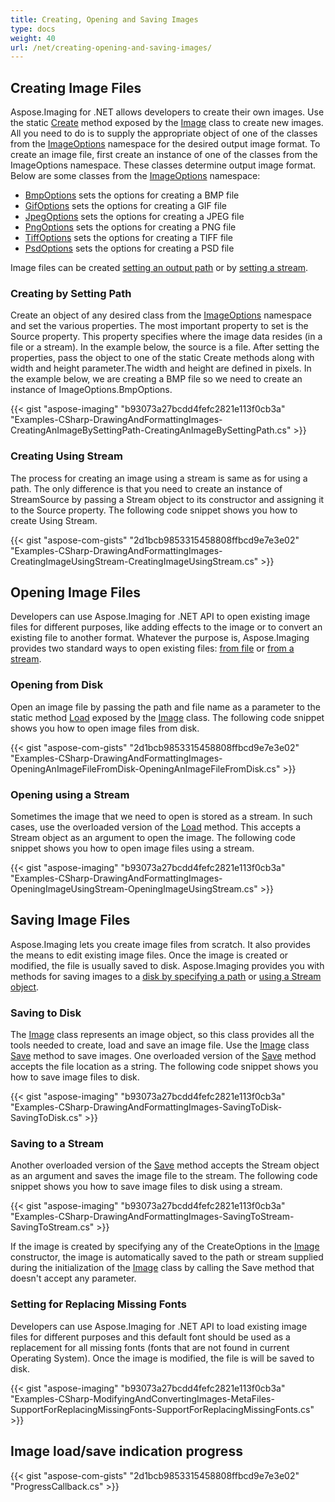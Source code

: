 ```yaml
---
title: Creating, Opening and Saving Images
type: docs
weight: 40
url: /net/creating-opening-and-saving-images/
---
```


## **Creating Image Files**
Aspose.Imaging for .NET allows developers to create their own images. Use the static [Create](http://www.aspose.com/api/net/imaging/aspose.imaging/image/methods/create) method exposed by the [Image](http://www.aspose.com/api/net/imaging/aspose.imaging/image) class to create new images. All you need to do is to supply the appropriate object of one of the classes from the [ImageOptions](/pages/createpage.action?spaceKey=imagingnet&title=Aspose.Imaging.ImageOptions+namespace&linkCreation=true&fromPageId=14779055) namespace for the desired output image format. To create an image file, first create an instance of one of the classes from the ImageOptions namespace. These classes determine output image format. Below are some classes from the [ImageOptions](/pages/createpage.action?spaceKey=imagingnet&title=Aspose.Imaging.ImageOptions+namespace&linkCreation=true&fromPageId=14779055) namespace:

- [BmpOptions]() sets the options for creating a BMP file
- [GifOptions]() sets the options for creating a GIF file
- [JpegOptions]() sets the options for creating a JPEG file
- [PngOptions]() sets the options for creating a PNG file
- [TiffOptions]() sets the options for creating a TIFF file
- [PsdOptions]() sets the options for creating a PSD file

Image files can be created [setting an output path](http://www.aspose.com/docs/display/imagingnet/Creating%2C+Opening+and+Saving+Images#Creating%2COpeningandSavingImages-CreatingbySettingPath) or by [setting a stream](http://www.aspose.com/docs/display/imagingnet/Creating%2C+Opening+and+Saving+Images#Creating%2COpeningandSavingImages-CreatingUsingStream).
### **Creating by Setting Path**
Create an object of any desired class from the [ImageOptions](http://www.aspose.com/api/net/imaging/aspose.imaging/imageoptionsbase) namespace and set the various properties. The most important property to set is the Source property. This property specifies where the image data resides (in a file or a stream). In the example below, the source is a file. After setting the properties, pass the object to one of the static Create methods along with width and height parameter.The width and height are defined in pixels. In the example below, we are creating a BMP file so we need to create an instance of ImageOptions.BmpOptions.

{{< gist "aspose-imaging" "b93073a27bcdd4fefc2821e113f0cb3a" "Examples-CSharp-DrawingAndFormattingImages-CreatingAnImageBySettingPath-CreatingAnImageBySettingPath.cs" >}}
### **Creating Using Stream**
The process for creating an image using a stream is same as for using a path. The only difference is that you need to create an instance of StreamSource by passing a Stream object to its constructor and assigning it to the Source property. The following code snippet shows you how to create Using Stream.

{{< gist "aspose-com-gists" "2d1bcb9853315458808ffbcd9e7e3e02" "Examples-CSharp-DrawingAndFormattingImages-CreatingImageUsingStream-CreatingImageUsingStream.cs" >}}
## **Opening Image Files**
Developers can use Aspose.Imaging for .NET API to open existing image files for different purposes, like adding effects to the image or to convert an existing file to another format. Whatever the purpose is, Aspose.Imaging provides two standard ways to open existing files: [from file](http://www.aspose.com/docs/display/imagingnet/Creating%2C+Opening+and+Saving+Images#Creating%2COpeningandSavingImages-OpeningfromDisk) or [from a stream](http://www.aspose.com/docs/display/imagingnet/Creating%2C+Opening+and+Saving+Images#Creating%2COpeningandSavingImages-OpeningusingaStream).
### **Opening from Disk**
Open an image file by passing the path and file name as a parameter to the static method [Load](http://www.aspose.com/api/net/imaging/aspose.imaging/image/methods/load/index) exposed by the [Image](http://www.aspose.com/api/net/imaging/aspose.imaging/image) class. The following code snippet shows you how to open image files from disk.

{{< gist "aspose-com-gists" "2d1bcb9853315458808ffbcd9e7e3e02" "Examples-CSharp-DrawingAndFormattingImages-OpeningAnImageFileFromDisk-OpeningAnImageFileFromDisk.cs" >}}
### **Opening using a Stream**
Sometimes the image that we need to open is stored as a stream. In such cases, use the overloaded version of the [Load](http://www.aspose.com/api/net/imaging/aspose.imaging/image/methods/load) method. This accepts a Stream object as an argument to open the image. The following code snippet shows you how to open image files using a stream.

{{< gist "aspose-imaging" "b93073a27bcdd4fefc2821e113f0cb3a" "Examples-CSharp-DrawingAndFormattingImages-OpeningImageUsingStream-OpeningImageUsingStream.cs" >}}


## **Saving Image Files**
Aspose.Imaging lets you create image files from scratch. It also provides the means to edit existing image files. Once the image is created or modified, the file is usually saved to disk. Aspose.Imaging provides you with methods for saving images to a [disk by specifying a path](https://docs.aspose.com/imaging/net/drawing-images/#DrawingandFormattingImages-SavingtoDisk) or [using a Stream object](https://docs.aspose.com/imaging/net/drawing-images/#DrawingandFormattingImages-SavingtoaStream).
### **Saving to Disk**
The [Image](http://www.aspose.com/api/net/imaging/aspose.imaging/image) class represents an image object, so this class provides all the tools needed to create, load and save an image file. Use the [Image](http://www.aspose.com/api/net/imaging/aspose.imaging/image) class [Save](http://www.aspose.com/api/net/imaging/aspose.imaging/image/methods/save/index) method to save images. One overloaded version of the [Save](http://www.aspose.com/api/net/imaging/aspose.imaging/image/methods/save/index) method accepts the file location as a string. The following code snippet shows you how to save image files to disk.

{{< gist "aspose-imaging" "b93073a27bcdd4fefc2821e113f0cb3a" "Examples-CSharp-DrawingAndFormattingImages-SavingToDisk-SavingToDisk.cs" >}}


### **Saving to a Stream**
Another overloaded version of the [Save](http://www.aspose.com/api/net/imaging/aspose.imaging.datastreamsupporter/save/methods/1) method accepts the Stream object as an argument and saves the image file to the stream. The following code snippet shows you how to save image files to disk using a stream.

{{< gist "aspose-imaging" "b93073a27bcdd4fefc2821e113f0cb3a" "Examples-CSharp-DrawingAndFormattingImages-SavingToStream-SavingToStream.cs" >}}



If the image is created by specifying any of the CreateOptions in the [Image](http://www.aspose.com/api/net/imaging/aspose.imaging/image/constructors/main) constructor, the image is automatically saved to the path or stream supplied during the initialization of the [Image]() class by calling the Save method that doesn't accept any parameter.
### **Setting for Replacing Missing Fonts**
Developers can use Aspose.Imaging for .NET API to load existing image files for different purposes and this default font should be used as a replacement for all missing fonts (fonts that are not found in current Operating System). Once the image is modified, the file is will be saved to disk.

{{< gist "aspose-imaging" "b93073a27bcdd4fefc2821e113f0cb3a" "Examples-CSharp-ModifyingAndConvertingImages-MetaFiles-SupportForReplacingMissingFonts-SupportForReplacingMissingFonts.cs" >}}
## **Image load/save indication progress**


{{< gist "aspose-com-gists" "2d1bcb9853315458808ffbcd9e7e3e02" "ProgressCallback.cs" >}}




